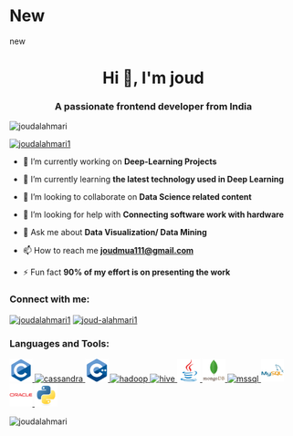# New
new
<h1 align="center">Hi 👋, I'm joud</h1>
<h3 align="center">A passionate frontend developer from India</h3>

<p align="left"> <img src="https://komarev.com/ghpvc/?username=joudalahmari&label=Profile%20views&color=0e75b6&style=flat" alt="joudalahmari" /> </p>

<p align="left"> <a href="https://twitter.com/joudalahmari1" target="blank"><img src="https://img.shields.io/twitter/follow/joudalahmari1?logo=twitter&style=for-the-badge" alt="joudalahmari1" /></a> </p>

- 🔭 I’m currently working on **Deep-Learning Projects**

- 🌱 I’m currently learning **the latest technology used in Deep Learning**

- 👯 I’m looking to collaborate on **Data Science related content**

- 🤝 I’m looking for help with **Connecting software work with hardware**

- 💬 Ask me about **Data Visualization/ Data Mining**

- 📫 How to reach me **joudmua111@gmail.com**

- ⚡ Fun fact **90% of my effort is on presenting the work**

<h3 align="left">Connect with me:</h3>
<p align="left">
<a href="https://twitter.com/joudalahmari1" target="blank"><img align="center" src="https://raw.githubusercontent.com/rahuldkjain/github-profile-readme-generator/master/src/images/icons/Social/twitter.svg" alt="joudalahmari1" height="30" width="40" /></a>
<a href="https://linkedin.com/in/joud-alahmari1" target="blank"><img align="center" src="https://raw.githubusercontent.com/rahuldkjain/github-profile-readme-generator/master/src/images/icons/Social/linked-in-alt.svg" alt="joud-alahmari1" height="30" width="40" /></a>
</p>

<h3 align="left">Languages and Tools:</h3>
<p align="left"> <a href="https://www.cprogramming.com/" target="_blank" rel="noreferrer"> <img src="https://raw.githubusercontent.com/devicons/devicon/master/icons/c/c-original.svg" alt="c" width="40" height="40"/> </a> <a href="https://cassandra.apache.org/" target="_blank" rel="noreferrer"> <img src="https://www.vectorlogo.zone/logos/apache_cassandra/apache_cassandra-icon.svg" alt="cassandra" width="40" height="40"/> </a> <a href="https://www.w3schools.com/cpp/" target="_blank" rel="noreferrer"> <img src="https://raw.githubusercontent.com/devicons/devicon/master/icons/cplusplus/cplusplus-original.svg" alt="cplusplus" width="40" height="40"/> </a> <a href="https://hadoop.apache.org/" target="_blank" rel="noreferrer"> <img src="https://www.vectorlogo.zone/logos/apache_hadoop/apache_hadoop-icon.svg" alt="hadoop" width="40" height="40"/> </a> <a href="https://hive.apache.org/" target="_blank" rel="noreferrer"> <img src="https://www.vectorlogo.zone/logos/apache_hive/apache_hive-icon.svg" alt="hive" width="40" height="40"/> </a> <a href="https://www.java.com" target="_blank" rel="noreferrer"> <img src="https://raw.githubusercontent.com/devicons/devicon/master/icons/java/java-original.svg" alt="java" width="40" height="40"/> </a> <a href="https://www.mongodb.com/" target="_blank" rel="noreferrer"> <img src="https://raw.githubusercontent.com/devicons/devicon/master/icons/mongodb/mongodb-original-wordmark.svg" alt="mongodb" width="40" height="40"/> </a> <a href="https://www.microsoft.com/en-us/sql-server" target="_blank" rel="noreferrer"> <img src="https://www.svgrepo.com/show/303229/microsoft-sql-server-logo.svg" alt="mssql" width="40" height="40"/> </a> <a href="https://www.mysql.com/" target="_blank" rel="noreferrer"> <img src="https://raw.githubusercontent.com/devicons/devicon/master/icons/mysql/mysql-original-wordmark.svg" alt="mysql" width="40" height="40"/> </a> <a href="https://www.oracle.com/" target="_blank" rel="noreferrer"> <img src="https://raw.githubusercontent.com/devicons/devicon/master/icons/oracle/oracle-original.svg" alt="oracle" width="40" height="40"/> </a> <a href="https://www.python.org" target="_blank" rel="noreferrer"> <img src="https://raw.githubusercontent.com/devicons/devicon/master/icons/python/python-original.svg" alt="python" width="40" height="40"/> </a> </p>

<p><img align="center" src="https://github-readme-stats.vercel.app/api/top-langs?username=joudalahmari&show_icons=true&locale=en&layout=compact" alt="joudalahmari" /></p>
